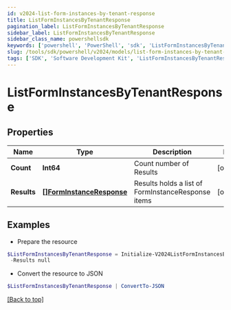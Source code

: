 ```yaml
---
id: v2024-list-form-instances-by-tenant-response
title: ListFormInstancesByTenantResponse
pagination_label: ListFormInstancesByTenantResponse
sidebar_label: ListFormInstancesByTenantResponse
sidebar_class_name: powershellsdk
keywords: ['powershell', 'PowerShell', 'sdk', 'ListFormInstancesByTenantResponse', 'V2024ListFormInstancesByTenantResponse'] 
slug: /tools/sdk/powershell/v2024/models/list-form-instances-by-tenant-response
tags: ['SDK', 'Software Development Kit', 'ListFormInstancesByTenantResponse', 'V2024ListFormInstancesByTenantResponse']
---
```



# ListFormInstancesByTenantResponse

## Properties

Name | Type | Description | Notes
------------ | ------------- | ------------- | -------------
**Count** | **Int64** | Count number of Results | [optional] 
**Results** | [**[]FormInstanceResponse**](form-instance-response) | Results holds a list of FormInstanceResponse items | [optional] 

## Examples

- Prepare the resource
```powershell
$ListFormInstancesByTenantResponse = Initialize-V2024ListFormInstancesByTenantResponse  -Count 1 `
 -Results null
```

- Convert the resource to JSON
```powershell
$ListFormInstancesByTenantResponse | ConvertTo-JSON
```


[[Back to top]](#) 

